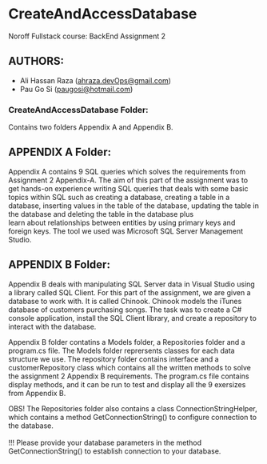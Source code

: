# CreateAndAccessDatabase
Noroff Fullstack course: BackEnd Assignment 2

## AUTHORS:
* Ali Hassan Raza (ahraza.devOps@gmail.com)
* Pau Go Si (paugosi@hotmail.com)

### CreateAndAccessDatabase Folder:
Contains two folders Appendix A and Appendix B.

## APPENDIX A Folder:
Appendix A contains 9 SQL queries which solves the requirements from Assignment 2 Appendix-A. The aim of this part of the assignment was to get hands-on experience 
writing SQL queries that deals with some basic topics within SQL such as creating a database, creating a table in a database, 
inserting values in the table of the database, updating the table in the database and deleting the table in the database plus  
learn about relationships between entities by using primary keys and foreign keys. The tool we used was Microsoft SQL Server Management Studio.

## APPENDIX B Folder:
Appendix B deals with manipulating SQL Server data in Visual Studio using a library 
called SQL Client. For this part of the assignment, we are given a database to work with. It is called Chinook.
Chinook models the iTunes database of customers purchasing songs. The task was to create a C# console 
application, install the SQL Client library, and create a repository to interact with the database.

Appendix B folder contatins a Models folder, a Repositories folder and a program.cs file. The Models folder reprersents classes for each data structure we use.
The repository folder contains interface and a customerRepository class which contains all the written methods to solve the assignment 2 Appendix B requirements.
The program.cs file contains display methods, and it can be run to test and display all the 9 exersizes from Appendix B.

OBS! The Repositories folder also contains a class ConnectionStringHelper, which contains a method GetConnectionString() to configure connection to the database. <br><br>
!!! Please provide your database parameters in the method GetConnectionString() to establish connection to your database.
